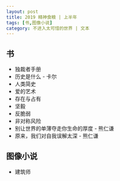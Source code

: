 ```yaml
---
layout: post
title: 2019 精神食粮 | 上半年
tags: [书,图像小说]
category: 不进入太可惜的世界 | 文本
---
```


## 书
- 独裁者手册
- 历史是什么 - 卡尔
- 人类简史
- 爱的艺术
- 存在与占有
- 坚毅
- 反脆弱
- 非对称风险
- 别让世界的单薄夺走你生命的厚度 - 熊仁谦 
- 原来，我们对自我误解太深 - 熊仁谦

## 图像小说
- 建筑师
